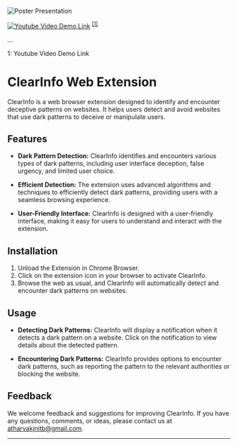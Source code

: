 ![Poster Presentation](poster.jpg)

[![Youtube Video Demo Link](https://img.youtube.com/vi/unov8YPBNoM/0.jpg)](https://www.youtube.com/embed/unov8YPBNoM)
<sup>[[1]](#footnote1)</sup>

...

<a name="footnote1">1</a>: Youtube Video Demo Link

# ClearInfo Web Extension

ClearInfo is a web browser extension designed to identify and encounter deceptive patterns on websites. It helps users detect and avoid websites that use dark patterns to deceive or manipulate users.


## Features

- **Dark Pattern Detection:** ClearInfo identifies and encounters various types of dark patterns, including user interface deception, false urgency, and limited user choice.
  
- **Efficient Detection:** The extension uses advanced algorithms and techniques to efficiently detect dark patterns, providing users with a seamless browsing experience.
  
- **User-Friendly Interface:** ClearInfo is designed with a user-friendly interface, making it easy for users to understand and interact with the extension.

## Installation

1. Unload the Extension in Chrome Browser.
2. Click on the extension icon in your browser to activate ClearInfo.
3. Browse the web as usual, and ClearInfo will automatically detect and encounter dark patterns on websites.

## Usage

- **Detecting Dark Patterns:** ClearInfo will display a notification when it detects a dark pattern on a website. Click on the notification to view details about the detected pattern.
  
- **Encountering Dark Patterns:** ClearInfo provides options to encounter dark patterns, such as reporting the pattern to the relevant authorities or blocking the website.

## Feedback

We welcome feedback and suggestions for improving ClearInfo. If you have any questions, comments, or ideas, please contact us at [atharvakjnitb@gmail.com](mailto:atharvados12121@gmail.com).

---
